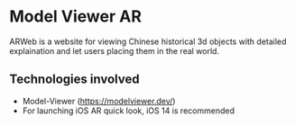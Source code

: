 # Model Viewer AR
ARWeb is a website for viewing Chinese historical 3d objects with detailed explaination and let users placing them in the real world. 

## Technologies involved
* Model-Viewer (https://modelviewer.dev/)
* For launching iOS AR quick look, iOS 14 is recommended
  
